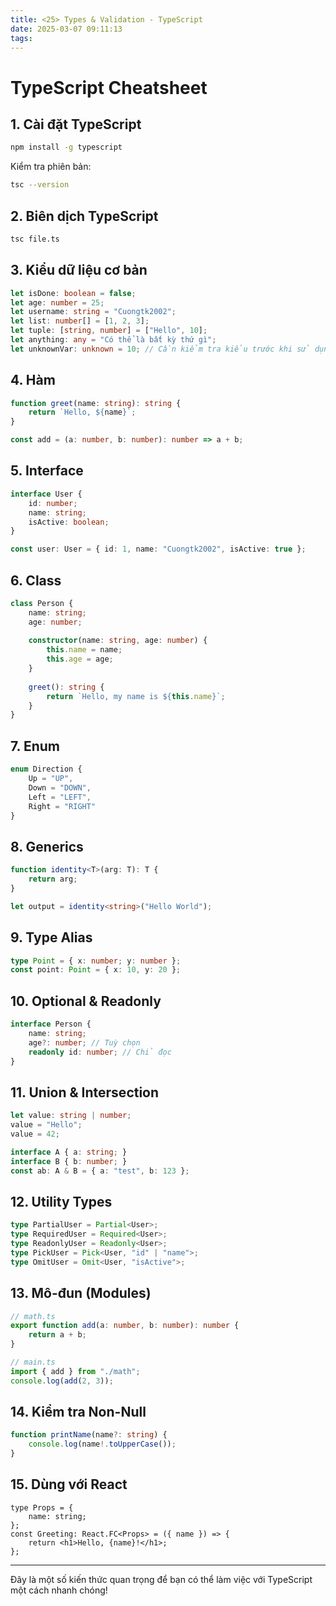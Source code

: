 ```yaml
---
title: <25> Types & Validation - TypeScript
date: 2025-03-07 09:11:13
tags:
---
```

# TypeScript Cheatsheet

## 1. Cài đặt TypeScript
```sh
npm install -g typescript
```
Kiểm tra phiên bản:
```sh
tsc --version
```

## 2. Biên dịch TypeScript
```sh
tsc file.ts
```

## 3. Kiểu dữ liệu cơ bản
```ts
let isDone: boolean = false;
let age: number = 25;
let username: string = "Cuongtk2002";
let list: number[] = [1, 2, 3];
let tuple: [string, number] = ["Hello", 10];
let anything: any = "Có thể là bất kỳ thứ gì";
let unknownVar: unknown = 10; // Cần kiểm tra kiểu trước khi sử dụng
```

## 4. Hàm
```ts
function greet(name: string): string {
    return `Hello, ${name}`;
}

const add = (a: number, b: number): number => a + b;
```

## 5. Interface
```ts
interface User {
    id: number;
    name: string;
    isActive: boolean;
}

const user: User = { id: 1, name: "Cuongtk2002", isActive: true };
```

## 6. Class
```ts
class Person {
    name: string;
    age: number;
    
    constructor(name: string, age: number) {
        this.name = name;
        this.age = age;
    }
    
    greet(): string {
        return `Hello, my name is ${this.name}`;
    }
}
```

## 7. Enum
```ts
enum Direction {
    Up = "UP",
    Down = "DOWN",
    Left = "LEFT",
    Right = "RIGHT"
}
```

## 8. Generics
```ts
function identity<T>(arg: T): T {
    return arg;
}

let output = identity<string>("Hello World");
```

## 9. Type Alias
```ts
type Point = { x: number; y: number };
const point: Point = { x: 10, y: 20 };
```

## 10. Optional & Readonly
```ts
interface Person {
    name: string;
    age?: number; // Tuỳ chọn
    readonly id: number; // Chỉ đọc
}
```

## 11. Union & Intersection
```ts
let value: string | number;
value = "Hello";
value = 42;

interface A { a: string; }
interface B { b: number; }
const ab: A & B = { a: "test", b: 123 };
```

## 12. Utility Types
```ts
type PartialUser = Partial<User>;
type RequiredUser = Required<User>;
type ReadonlyUser = Readonly<User>;
type PickUser = Pick<User, "id" | "name">;
type OmitUser = Omit<User, "isActive">;
```

## 13. Mô-đun (Modules)
```ts
// math.ts
export function add(a: number, b: number): number {
    return a + b;
}

// main.ts
import { add } from "./math";
console.log(add(2, 3));
```

## 14. Kiểm tra Non-Null
```ts
function printName(name?: string) {
    console.log(name!.toUpperCase());
}
```

## 15. Dùng với React
```tsx
type Props = {
    name: string;
};
const Greeting: React.FC<Props> = ({ name }) => {
    return <h1>Hello, {name}!</h1>;
};
```

---

Đây là một số kiến thức quan trọng để bạn có thể làm việc với TypeScript một cách nhanh chóng!

